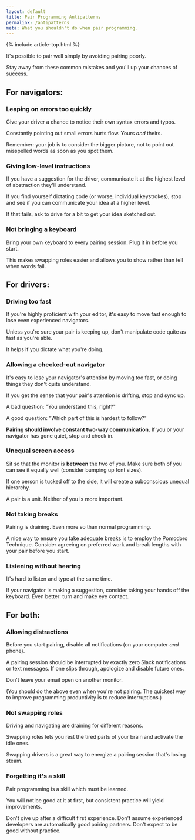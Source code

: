 ```yaml
---
layout: default
title: Pair Programming Antipatterns
permalink: /antipatterns
meta: What you shouldn't do when pair programming.
---
```


{% include article-top.html %}

It's possible to pair well simply by avoiding pairing poorly. 

Stay away from these common mistakes and you'll up your chances of success.

## For navigators:

### Leaping on errors too quickly

Give your driver a chance to notice their own syntax errors and typos. 

Constantly pointing out small errors hurts flow. Yours _and_ theirs.

Remember: your job is to consider the bigger picture, not to point out misspelled words as soon as you spot them.


### Giving low-level instructions

If you have a suggestion for the driver, communicate it at the highest level of abstraction they'll understand.

If you find yourself dictating code (or worse, individual keystrokes), stop and see if you can communicate your idea at a higher level. 

If that fails, ask to drive for a bit to get your idea sketched out.


### Not bringing a keyboard

Bring your own keyboard to every pairing session. Plug it in before you start.

This makes swapping roles easier and allows you to show rather than tell when words fail.


## For drivers:

### Driving too fast

If you're highly proficient with your editor, it's easy to move fast enough to lose even experienced navigators.

Unless you're sure your pair is keeping up, don't manipulate code quite as fast as you're able. 

It helps if you dictate what you're doing.


### Allowing a checked-out navigator

It's easy to lose your navigator's attention by moving too fast, or doing things they don't quite understand.

If you get the sense that your pair's attention is drifting, stop and sync up. 

A bad question: "You understand this, right?"

A good question: "Which part of this is hardest to follow?"

**Pairing should involve constant two-way communication.** If you or your navigator has gone quiet, stop and check in.

### Unequal screen access

Sit so that the monitor is __between__ the two of you. Make sure both of you can see it equally well (consider bumping up font sizes).

If one person is tucked off to the side, it will create a subconscious unequal hierarchy.

A pair is a unit. Neither of you is more important.

### Not taking breaks

Pairing is draining. Even more so than normal programming.

A nice way to ensure you take adequate breaks is to employ the Pomodoro Technique. Consider agreeing on preferred work and break lengths with your pair before you start.

### Listening without hearing

It's hard to listen and type at the same time.

If your navigator is making a suggestion, consider taking your hands off the keyboard. Even better: turn and make eye contact.


## For both:

### Allowing distractions

Before you start pairing, disable all notifications (on your computer _and_ phone). 

A pairing session should be interrupted by exactly zero Slack notifications or text messages. If one slips through, apologize and disable future ones.

Don't leave your email open on another monitor.

(You should do the above even when you're not pairing. The quickest way to improve programming productivity is to reduce interruptions.)


### Not swapping roles

Driving and navigating are draining for different reasons.

Swapping roles lets you rest the tired parts of your brain and activate the idle ones.

Swapping drivers is a great way to energize a pairing session that's losing steam.

### Forgetting it's a skill

Pair programming is a skill which must be learned.

You will not be good at it at first, but consistent practice will yield improvements.

Don't give up after a difficult first experience. Don't assume experienced developers are automatically good pairing partners. Don't expect to be good without practice.

